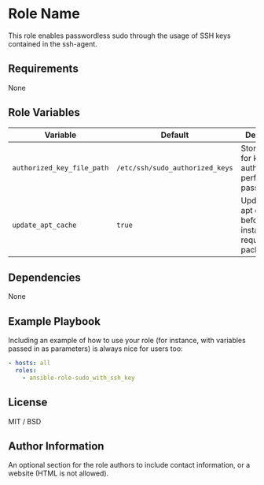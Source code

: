 Role Name
=========

This role enables passwordless sudo through the usage of SSH keys contained in the ssh-agent.

Requirements
------------

None

Role Variables
--------------

Variable | Default | Description
--- | --- | ---
`authorized_key_file_path` | `/etc/ssh/sudo_authorized_keys` | Storage path for key authorized to perform sudo passwordless.
`update_apt_cache` | `true` | Update the apt cache before installing requirede packages.

Dependencies
------------

None
 
Example Playbook
----------------

Including an example of how to use your role (for instance, with variables passed in as parameters) is always nice for users too:

``` yaml
- hosts: all
  roles:
    - ansible-role-sudo_with_ssh_key
```

License
-------

MIT / BSD

Author Information
------------------

An optional section for the role authors to include contact information, or a website (HTML is not allowed).
